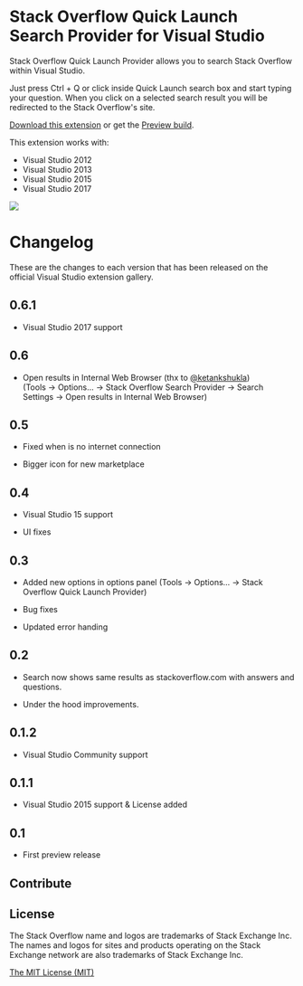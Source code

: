 # Stack Overflow Quick Launch Search Provider for Visual Studio

Stack Overflow Quick Launch Provider allows you to search Stack Overflow within Visual Studio.
 
Just press Ctrl + Q or click inside Quick Launch search box and start typing your question.
When you click on a selected search result you will be redirected to the Stack Overflow's site.

[Download this extension](https://marketplace.visualstudio.com/items?itemName=AleksanderBerus.StackOverflowQuickLaunchSearchProvider) or 
get the [Preview build](http://vsixgallery.com/extension/63E411F1-E531-44E8-8689-16B34600CF25/).

This extension works with:
* Visual Studio 2012
* Visual Studio 2013
* Visual Studio 2015
* Visual Studio 2017

![](http://g.recordit.co/hoIWwpCt6A.gif)

# Changelog

These are the changes to each version that has been released
on the official Visual Studio extension gallery.

## 0.6.1

- Visual Studio 2017 support

## 0.6

  - Open results in Internal Web Browser (thx to [@ketankshukla](https://github.com/aberus/StackOverflowQuickLaunch/pull/1))   
  (Tools -> Options... -> Stack Overflow Search Provider -> Search Settings -> Open results in Internal Web Browser)

## 0.5

  - Fixed when is no internet connection

  - Bigger icon for new marketplace

## 0.4

 - Visual Studio 15 support

 - UI fixes 
 
## 0.3     

- Added new options in options panel (Tools -> Options... -> Stack Overflow Quick Launch Provider)

- Bug fixes

- Updated error handing

## 0.2

- Search now shows same results as stackoverflow.com with answers and questions.

- Under the hood improvements.

## 0.1.2

- Visual Studio Community support

## 0.1.1

- Visual Studio 2015 support & License added

## 0.1

- First preview release 

## Contribute

## License

The Stack Overflow name and logos are trademarks of Stack Exchange Inc. The names
and logos for sites and products operating on the Stack Exchange network are also 
trademarks of Stack Exchange Inc.

[The MIT License (MIT)](LICENSE)
